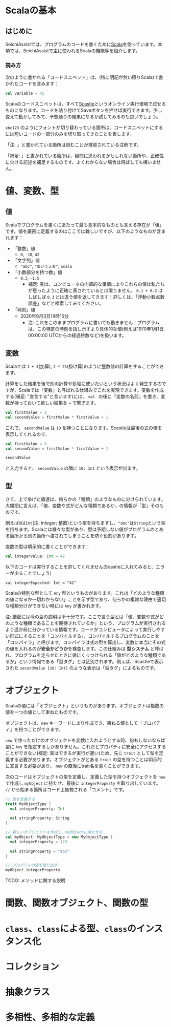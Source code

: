 # Scalaの基本

## はじめに

SeichiAssistでは、プログラムのコードを書くために[Scala](https://docs.scala-lang.org/ja/)を使っています。本項では、SeichiAssistで主に使われるScalaの機能等を紹介します。

### 読み方

次のように書かれる「コードスニペット」は、(特に明記が無い限りScala)で書かれたコードを含みます：

```Scala
val variable = 42
```

Scalaのコードスニペットは、すべて[Scastie](https://scastie.scala-lang.org/)というオンライン実行環境で試せるものになります。コードを貼り付けてSaveボタンを押せば実行できます。少し変えて動かしてみて、予想通りの結果になるか試してみるのも良いでしょう。

`abc123` のようにフォントが切り替わっている箇所は、コードスニペットにするには短いコードの一部分のみを切り取ってきたことを表します。

「注: 」と書かれている箇所は読むことが推奨されている注釈です。

「補足: 」と書かれている箇所は、疑問に思われるかもしれない箇所や、正確性に欠ける記述を補足するものです。よくわからない場合は飛ばしても構いません。

# 値、変数、型

## 値

Scalaでプログラムを書くにあたって最も基本的なものとも言える存在が「値」です。値を厳密に定義するのはここでは難しいですが、以下のようなものが含まれます：

 - 「整数」値
   - `0`, `-10`, `42`
 - 「文字列」値
   - `"abc"`, `"あいうえお"`, `Scala`
 - 「小数部分を持つ数」値
   - `0.3`, `-1.5`
     - 補足: 実は、コンピュータの内部的な事情によりこれらの値は私たちが思ったように正確に表されているとは限りません。 `0.1 + 0.2` はしばしば `0.3` とは違う値を返してきます！詳しくは、「浮動小数点数　誤差」などと検索してみてください。
 - 「時刻」値
   - 2020年9月3日14時15分
     - 注: これをこのままプログラムに書いても動きません！プログラムは、この特定の時刻を指し示すより具体的な値(例えば1970年1月1日 00:00:00 UTCからの経過秒数など)を扱います。

## 変数

Scalaでは `1 + 3`(加算), `2 * 21`(掛け算)のように整数値の計算をすることができます。 

計算をした結果を後で別の計算や処理に使いたいという状況はよく発生するのですが、Scalaでは「変数」と呼ばれる仕組みでこれを実現できます。変数を作成する(補足: "宣言する"と言います)には、 `val ` の後に「変数の名前」を書き、変数が持っておいて欲しい結果を ` = ` で繋ぎます。

```Scala
val firstValue = 3
val secondValue = firstValue * firstValue + 1
```

これで、 `secondValue` は `10` を持つことになります。Scastieは最後の式の値を表示してくれるので、

```Scala
val firstValue = 3
val secondValue = firstValue * firstValue + 1

secondValue
```

と入力すると、 `secondValue` の隣に `10: Int` という表示が出ます。

## 型

さて、上で挙げた値達は、何らかの「種類」のようなものに分けられています。大雑把に言えば、「値、変数や式がどんな種類であるか」の情報が「型」そのものです。

例えば`0`は`Int`(注: integer; 整数)という型を持ちますし、`"abc"`は`String`という型を持ちます。Scalaには様々な型があり、型は予期しない値がプログラムのとある箇所から別の箇所へ渡されてしまうことを防ぐ役割があります。

変数の型は明示的に書くことができます：

```Scala
val integerValue: Int = 42
```

以下のコードは実行することを許してくれません(Scastieに入れてみると、エラーが出ることでしょう)

```
val integerExpected: Int = "42"
```

Scalaの特別な型として `Any` 型というものがあります。これは「どのような種類の値になるか一切わからない」ことを示す型であり、何らかの複雑な理由で適切な種類分けができない時には `Any` が書かれます。

注: 厳密には今の型の説明は不十分です。ここで言う型とは「値、変数や式がどのような種類であることを期待されているか」という、プログラムが実行されるより遥か前に分かっている情報です。コードがコンピュータによって実行しやすい形式にすることを「コンパイルする」、コンパイルするプログラムのことを「コンパイラ」と呼びます。コンパイラは式の型を算出し、変数に本当にその式の値を入れるのが**安全かどうか**を検査します。この仕組みは __型システム__ と呼ばれ、プログラムを走らせたときに値にくっつけられる「値がどのような種類であるか」という情報である「型タグ」とは区別されます。例えば、Scastieで表示された `secondValue [10: Int]` のような表示は「型タグ」によるものです。

# オブジェクト

Scalaの値には「オブジェクト」というものがあります。オブジェクトは複数の値を一つの値として束ねたものです。

オブジェクトは、`new` キーワードにより作成でき、束ねる値として「プロパティ」を持つことができます。

`new` で作っただけのオブジェクトを変数に入れようとする時、何もしないならば型に `Any` を指定するしかありません。これだとプロパティに安全にアクセスすることができない(補足: 実はできるが実行が遅い)ため、先に `trait` として型を定義する必要があります。オブジェクトがとある `trait` の型を持つことは明示的に宣言する必要があり、 `new` の直後にtrait名を書くことができます。

次のコードはオブジェクトの型を定義し、定義した型を持つオブジェクトを `new` で作成し `myObject` に持たせ、最後に `integerProperty` を取り出しています。 `//` から始まる箇所はコード上無視される「コメント」です。

```Scala
// 型を定義する
trait MyObjectType {
  val integerProperty: Int
  
  val stringProperty: String
}

// 新しいオブジェクトを作成し、myObjectに持たせる
val myObject: MyObjectType = new MyObjectType {
  val integerProperty = 123
  
  val stringProperty = "abc"
}

// プロパティの値を取り出す
myObject.integerProperty
```
 
TODO: メソッドに関する説明

# 関数、関数オブジェクト、関数の型

# `class`、`class`による型、`class`のインスタンス化

# コレクション

# 抽象クラス

# 多相性、多相的な定義
